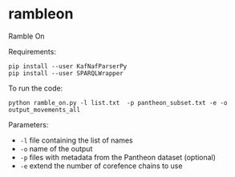 # rambleon
Ramble On

Requirements:
```
pip install --user KafNafParserPy 
pip install --user SPARQLWrapper
```

To run the code:
```
python ramble_on.py -l list.txt  -p pantheon_subset.txt -e -o output_movements_all
```

Parameters:
* `-l`  file containing the list of names
* `-o`  name of the output
* `-p` files with metadata from the Pantheon dataset (optional)
* `-e`  extend the number of corefence chains to use
